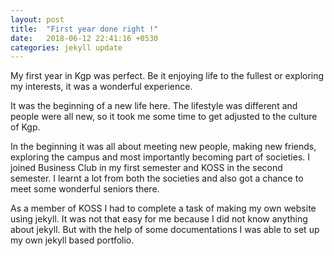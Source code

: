 ```yaml
---
layout: post
title:  "First year done right !"
date:   2018-06-12 22:41:16 +0530
categories: jekyll update
---
```

 My first year in Kgp was perfect. Be it enjoying life to the fullest or exploring my interests, it was a wonderful experience.

 It was the beginning of a new life here. The lifestyle was different and people were all new, so it took me some time to get adjusted to the culture of Kgp.
 
 In the beginning it was all about meeting new people, making new friends, exploring the campus and most importantly becoming part of societies. I joined Business Club in my first semester and KOSS in the second semester. I learnt a lot from both the societies and also got a chance to meet some wonderful seniors there.

 As a member of KOSS I had to complete a task of making my own website using jekyll. It was not that easy for me because I did not know anything about jekyll. But with the help of some documentations I was able to set up my own jekyll based portfolio.